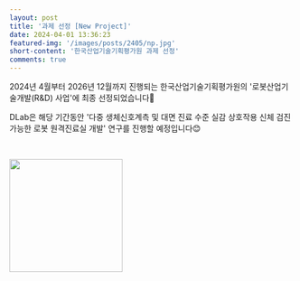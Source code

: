 ```yaml
---
layout: post
title: '과제 선정 [New Project]'
date: 2024-04-01 13:36:23
featured-img: '/images/posts/2405/np.jpg'
short-content: '한국산업기술기획평가원 과제 선정'
comments: true
---
```


2024년 4월부터 2026년 12월까지 진행되는 한국산업기술기획평가원의 '로봇산업기술개발(R&D) 사업'에 최종 선정되었습니다🎊

DLab은 해당 기간동안 '다중 생체신호계측 및 대면 진료 수준 실감 상호작용 신체 검진 가능한 로봇 원격진료실 개발' 연구를 진행할 예정입니다😊

<br>

<span class="image featured"><img src="{{ site.baseurl }}/images/posts/2405/np1.jpg" alt="" style='height: 200px; object-fit: contain;'></span>
